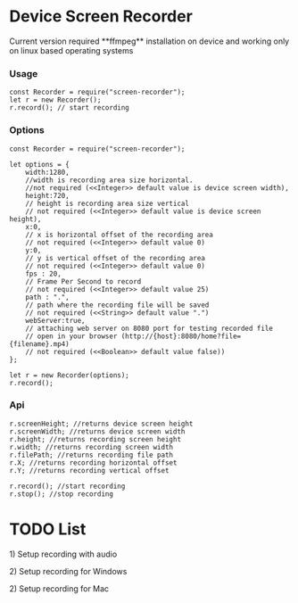 <h1>Device Screen Recorder</h1>

<p>
Current version required 
**ffmpeg** 
installation on device 
and working only on 
linux based operating systems
</p>

<h3>Usage</h3>
<p>

    const Recorder = require("screen-recorder");
    let r = new Recorder();
    r.record(); // start recording
   
</p>

<h3>Options</h3>

<p>
    
    const Recorder = require("screen-recorder");
   
    let options = {
        width:1280,
        //width is recording area size horizontal.
        //not required (<<Integer>> default value is device screen width),
        height:720,
        // height is recording area size vertical
        // not required (<<Integer>> default value is device screen height),
        x:0,
        // x is horizontal offset of the recording area
        // not required (<<Integer>> default value 0)
        y:0,
        // y is vertical offset of the recording area
        // not required (<<Integer>> default value 0)
        fps : 20,
        // Frame Per Second to record
        // not required (<<Integer>> default value 25)
        path : ".",
        // path where the recording file will be saved
        // not required (<<String>> default value ".")
        webServer:true,
        // attaching web server on 8080 port for testing recorded file
        // open in your browser (http://{host}:8080/home?file={filename}.mp4)
        // not required (<<Boolean>> default value false))
    };
    
    let r = new Recorder(options);
    r.record();
    
</p>

<h3>Api</h3>

<p>

    r.screenHeight; //returns device screen height
    r.screenWidth; //returns device screen width
    r.height; //returns recording screen height
    r.width; //returns recording screen width
    r.filePath; //returns recording file path
    r.X; //returns recording horizontal offset
    r.Y; //returns recording vertical offset
    
    r.record(); //start recording
    r.stop(); //stop recording


</p>

<h1>TODO List</h1>

<p>1) Setup recording with audio </p>
<p>2) Setup recording for Windows </p>
<p>2) Setup recording for Mac </p>

